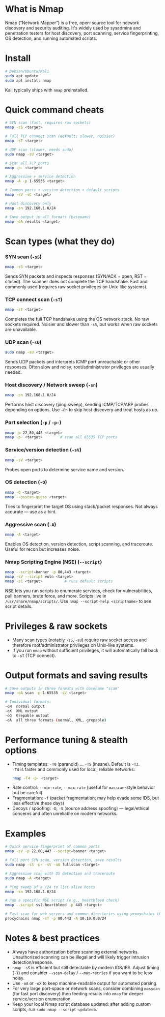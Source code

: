 # What is Nmap
Nmap (“Network Mapper”) is a free, open-source tool for network discovery and security auditing. It's widely used by sysadmins and penetration testers for host discovery, port scanning, service fingerprinting, OS detection, and running automated scripts.

# Install
```bash
# Debian/Ubuntu/Kali
sudo apt update
sudo apt install nmap
```
Kali typically ships with `nmap` preinstalled.

# Quick command cheats
```bash
# SYN scan (fast, requires raw sockets)
nmap -sS <target>

# Full TCP connect scan (default; slower, noisier)
nmap -sT <target>

# UDP scan (slower, needs sudo)
sudo nmap -sU <target>

# Scan all TCP ports
nmap -p- <target>

# Aggressive + service detection
nmap -A -p 1-65535 <target>

# Common ports + version detection + default scripts
nmap -sV -sC <target>

# Host discovery only
nmap -sn 192.168.1.0/24

# Save output in all formats (basename)
nmap -oA results <target>
```

# Scan types (what they do)

### SYN scan (`-sS`)
```bash
nmap -sS <target>
```
Sends SYN packets and inspects responses (SYN/ACK = open, RST = closed). The scanner does not complete the TCP handshake. Fast and commonly used (requires raw socket privileges on Unix-like systems).

### TCP connect scan (`-sT`)
```bash
nmap -sT <target>
```
Completes the full TCP handshake using the OS network stack. No raw sockets required. Noisier and slower than `-sS`, but works when raw sockets are unavailable.

### UDP scan (`-sU`)
```bash
sudo nmap -sU <target>
```
Sends UDP packets and interprets ICMP port unreachable or other responses. Often slow and noisy; root/administrator privileges are usually needed.

### Host discovery / Network sweep (`-sn`)
```bash
nmap -sn 192.168.1.0/24
```
Performs host discovery (ping sweep), sending ICMP/TCP/ARP probes depending on options. Use `-Pn` to skip host discovery and treat hosts as up.

### Port selection (`-p` / `-p-`)
```bash
nmap -p 22,80,443 <target>
nmap -p- <target>        # scan all 65535 TCP ports
```

### Service/version detection (`-sV`)
```bash
nmap -sV <target>
```
Probes open ports to determine service name and version.

### OS detection (`-O`)
```bash
nmap -O <target>
nmap --osscan-guess <target>
```
Tries to fingerprint the target OS using stack/packet responses. Not always accurate — use as a hint.

### Aggressive scan (`-A`)
```bash
nmap -A <target>
```
Enables OS detection, version detection, script scanning, and traceroute. Useful for recon but increases noise.

### Nmap Scripting Engine (NSE) (`--script`)
```bash
nmap --script=banner -p 80,443 <target>
nmap -sV --script vuln <target>
nmap -sC <target>          # runs default scripts
```
NSE lets you run scripts to enumerate services, check for vulnerabilities, pull banners, brute force, and more. Scripts live in `/usr/share/nmap/scripts/`. Use `nmap --script-help <scriptname>` to see script details.

# Privileges & raw sockets
- Many scan types (notably `-sS`, `-sU`) require raw socket access and therefore root/administrator privileges on Unix-like systems.  
- If you run `nmap` without sufficient privileges, it will automatically fall back to `-sT` (TCP connect).

# Output formats and saving results
```bash
# Save outputs in three formats with basename "scan"
nmap -oA scan -p 1-65535 -sV <target>

# Individual formats:
-oN  normal output
-oX  XML output
-oG  Grepable output
-oA  all three formats (normal, XML, grepable)
```

# Performance tuning & stealth options
- Timing templates: `-T0` (paranoid) … `-T5` (insane). Default is `-T3`.  
  `-T4` is faster and commonly used for local, reliable networks:
  ```bash
  nmap -T4 -p- <target>
  ```
- Rate control: `--min-rate`, `--max-rate` (useful for `masscan`-style behavior but be careful)
- Fragmentation: `-f` (packet fragmentation; may help evade some IDS, but less effective these days)
- Decoys / spoofing: `-D`, `-S` (source address spoofing) — legal/ethical concerns and often unreliable on modern networks.

# Examples
```bash
# Quick service fingerprint of common ports
nmap -sV -p 22,80,443 --script=banner <target>

# Full port SYN scan, version detection, save results
sudo nmap -sS -p- -sV -oA fullscan <target>

# Aggressive scan with OS detection and traceroute
sudo nmap -A <target>

# Ping sweep of a /24 to list alive hosts
nmap -sn 192.168.1.0/24

# Run a specific NSE script (e.g., heartbleed check)
nmap --script ssl-heartbleed -p 443 <target>

# Fast scan for web servers and common directories using proxychains through a pivot:
proxychains nmap -sT -p 80,443 -A 10.10.0.0/24
```

# Notes & best practices
- Always have authorization before scanning external networks. Unauthorized scanning can be illegal and will likely trigger intrusion detection/response.
- `nmap -sS` is efficient but still detectable by modern IDS/IPS. Adjust timing (`-T`) and consider `--scan-delay` / `--max-retries` if you want to be less noisy.
- Use `-oA` or `-oX` to keep machine-readable output for automated parsing.
- For very large port-space or network scans, consider combining `masscan` (for fast port discovery) then feeding results into `nmap` for deeper service/version enumeration.
- Keep your local Nmap script database updated: after adding custom scripts, run `sudo nmap --script-updatedb`.
